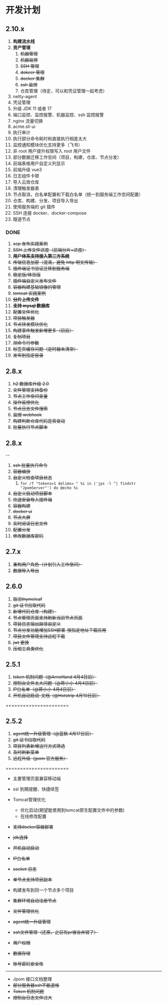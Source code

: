 # 开发计划

## 2.10.x

1. **构建流水线**
2. **资产管理**
    1. ~~机器管理~~
    2. ~~机器监控~~
    3. ~~SSH 管理~~
    4. ~~dokcer 管理~~
    5. ~~docker 集群~~
    6. ~~ssh 监控~~
    7. 仓库管理（待定，可以和凭证管理一起考虑）
3. netty-agent
4. 凭证管理
5. 升级 JDK 11 或者 17
6. 端口监控、监控报警、机器监控、ssh 监控报警
7. nginx 流量切换
8. acme.sh ui
9. 执行审计
10. 执行部分命令耗时和直接执行相差太大
11. 监控通知模块优化支持更多（飞书）
12. 非 root 用户提升权限写入 root 用户文件
13. 部分数据迁移工作空间（项目，构建，仓库、节点分发）
14. 前端表格用户自定义列显示
15. 前端升级 vue3
16. 日志组件卡顿
17. 导入云效仓库
18. 清理触发器表
19. 节点取消，白名单配置和下载白名单（统一到服务端工作空间配置）
20. 仓库、构建、分发、项目导入导出
21. 使用服务端的 git 插件
22. SSH 连接 docker、docker-compose
23. 隧道节点

### DONE

1. ~~scp 发布实践案例~~
2. ~~SSH 上传文件进度（前端分片+进度）~~
3. ~~**用户体系支持接入第三方系统**~~
4. ~~传输信息加密（混淆，避免 http 明文传输）~~
5. ~~插件端证书验证迁移到服务端~~
6. ~~稳定版/体验版~~
7. ~~插件端自定义发布文件~~
8. ~~容器构建基础镜像的管理~~
9. ~~tomcat 实践案例~~
10. ~~**分片上传文件**~~
11. ~~**支持 mysql 数据库**~~
12. ~~配置文件优化~~
13. ~~项目触发器~~
14. ~~节点转发模块优化~~
15. ~~构建事件触发新增更多（前后）~~
16. ~~复制项目~~
17. ~~测命令行参数~~
18. ~~标签页缓存问题（定时器未清空）~~
19. ~~发布到指定目录~~

## 2.8.x

1. ~~h2 数据库升级 2.0~~
2. ~~文件管理支持备份~~
3. ~~节点工作空间变量~~
4. ~~操作监控优化~~
5. ~~节点日志文件搜索~~
6. ~~监控 webhook~~
7. ~~构建判断仓库代码是否变动~~
8. ~~批量执行节点脚本~~

## 2.8.x
--

1. ~~ssh 批量执行命令~~
2. ~~容器编排~~
3. ~~自定义检查项目状态~~
	1. `for /f "tokens=1 delims= " %i in ('jps -l ^| findstr "JpomServer"') do @echo %i`
4. ~~自定义启动项目脚本~~
5. ~~快速安装导入插件端~~
6. ~~容器构建~~
7. ~~docker ui~~
8. ~~节点大屏~~
9. ~~实时阅读日志文件~~
10. ~~配置分发~~
11. ~~修改数据库密码~~

## 2.7.x

1. ~~重构用户角色（计划引入工作空间）~~
2. ~~数据导入导出~~

## 2.6.0

1. ~~取消thymeleaf~~
2. ~~git 证书拉取代码~~
3. ~~新增代码仓库（构建）~~
4. ~~节点管理页面支持刷新当前节点页面~~
5. ~~项目日志输出路径自定义~~
6. ~~节点分发功能增加SSH部署-按指定地址下载应用~~
7. ~~项目文件管理支持远程下载~~
8. ~~jwt 更换~~
9. ~~压缩工具类优化~~

## 2.5.1

1. ~~token 机制问题（@ArnoHand 4月4日前）~~
2. ~~控制台文件太大问题（@蒋小小 4月4日前）~~
3. ~~IP白名单（@蒋小小 4月4日前）~~
4. ~~开机自动启动-文档（@Hotstrip 4月10日前）~~

======================

## 2.5.2

1. ~~agent统一升级管理（@蓝枫 4月17日前）~~
2. ~~git 证书拉取代码~~
3. ~~项目列表新增运行方式筛选~~
4. ~~及时刷新菜单~~
5. ~~远程升级（jpom 官方服务）~~

======================

* 主要管理页面兼容移动端
* ssl 到期提醒、快捷续签
* Tomcat管理优化
	* 优化启动(期望能使用到tomcat原生配置文件中的参数)
	* 在线修改配置
* ~~支持docker容器部署~~
* ~~jdk选择~~
* ~~开机自动启动~~
* ~~IP白名单~~
* ~~socket 日志~~
* ~~单节点支持项目副本~~
* 构建发布到同一个节点多个项目
* ~~集群环境自动注册节点~~
* ~~文件管理优化~~
* ~~agent统一升级管理~~
* ~~ssh文件管理（还原，之前有pr被合并错了）~~


* ~~用户权限~~
* ~~数据存储~~
* ~~账号密码安全性~~

--------------------

* Jpom 接口文档整理
* ~~部分服务器ssh不能退格~~
* ~~Token 机制问题~~
* ~~控制台日志文件过大~~
   
